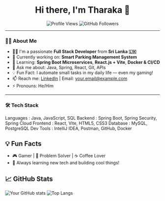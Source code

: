 <h1 align="center">Hi there, I'm Tharaka 👋</h1>

<p align="center">
  <img src="https://komarev.com/ghpvc/?username=tharakaug&style=flat-square&color=blue" alt="Profile Views" />
  <img src="https://img.shields.io/github/followers/tharakaug?label=Followers&style=social" alt="GitHub Followers" />
</p>

---

### 🧑‍💻 About Me

- 👨‍🎓 I'm a passionate **Full Stack Developer** from **Sri Lanka 🇱🇰**
- 🔭 Currently working on: **Smart Parking Management System**
- 🌱 Learning: **Spring Boot Microservices**, **React.js + Vite**, **Docker & CI/CD**
- 💬 Ask me about: Java, Spring, React, Git, APIs
- 💡 Fun Fact: I automate small tasks in my daily life — even my gaming!
- 📫 Reach me: [LinkedIn](https://www.linkedin.com/in/your-profile) | Email: your.email@example.com
- ⚡ Pronouns: He/Him

---

### 🛠️ Tech Stack

Languages      : Java, JavaScript, SQL
Backend        : Spring Boot, Spring Security, Spring Cloud
Frontend       : React, Vite, HTML5, CSS3
Database       : MySQL, PostgreSQL
Dev Tools      : IntelliJ IDEA, Postman, GitHub, Docker


## 💡 Fun Facts
- 🎮 Gamer | 🧠 Problem Solver | ☕ Coffee Lover
- 🌱 Always learning new tech and building cool things!

## 📈 GitHub Stats

![Your GitHub stats](https://github-readme-stats.vercel.app/api?username=kavindutharaka&show_icons=true&theme=radical)
![Top Langs](https://github-readme-stats.vercel.app/api/top-langs/?username=kavindutharaka&layout=compact&theme=radical)

